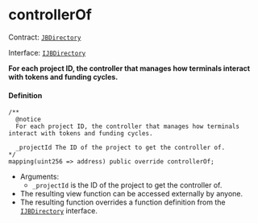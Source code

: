 # controllerOf

Contract: [`JBDirectory`](/dev/api/contracts/jbdirectory/README.md/)​‌

Interface: [`IJBDirectory`](/dev/api/interfaces/ijbdirectory.md)

**For each project ID, the controller that manages how terminals interact with tokens and funding cycles.**

#### Definition

```
/**
  @notice
  For each project ID, the controller that manages how terminals interact with tokens and funding cycles.

  _projectId The ID of the project to get the controller of.
*/
mapping(uint256 => address) public override controllerOf;
```

- Arguments:
  - `_projectId` is the ID of the project to get the controller of.
- The resulting view function can be accessed externally by anyone.
- The resulting function overrides a function definition from the [`IJBDirectory`](/dev/api/interfaces/ijbdirectory.md) interface.
